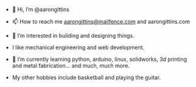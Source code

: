 - 👋 Hi, I’m @aarongittins

- 📫 How to reach me aarongittins@mailfence.com and aarongittins.com

- 👀 I’m interested in building and designing things. 

- I like mechanical engineering and web development.

- 🌱 I’m currently learning python, arduino, linux, solidworks, 3d printing and metal fabrication... and much, much more. 

- My other hobbies include basketball and playing the guitar.





<!---
aarongittins/aarongittins is a ✨ special ✨ repository because its `README.md` (this file) appears on your GitHub profile.
You can click the Preview link to take a look at your changes.
--->
